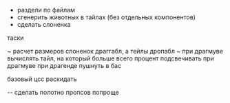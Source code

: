+ раздели по файлам
+ сгенерить животных в тайлах (без отдельных компонентов)
+ сделать слоненка

таски

~ расчет размеров
слоненок драггабл, а тейлы дропабл
~ при драгмуве вычислять тайл, на который больше всего процент
подсвечивать при драгмуве
при драгенде пушнуть в бас

базовый цсс раскидать

--
сделать полотно пропсов попроще
